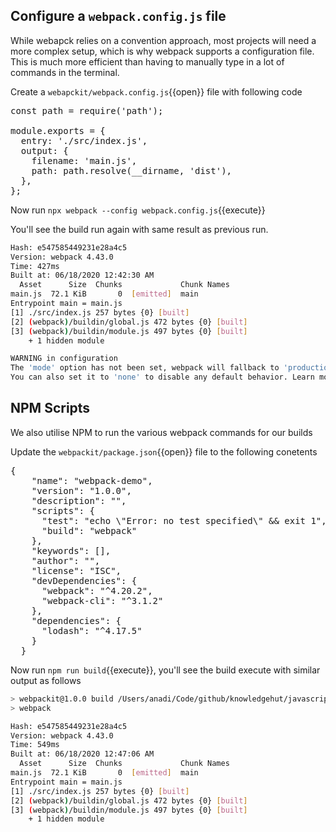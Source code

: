## Configure a `webpack.config.js` file

While webapck relies on a convention approach,  most projects will need a more complex setup, which is why webpack supports a configuration file. This is much more efficient than having to manually type in a lot of commands in the terminal.

Create a `webapckit/webpack.config.js`{{open}} file with following code

<pre class="file" data-filename="webapckit/webpack.config.js" data-target="replace">
const path = require('path');

module.exports = {
  entry: './src/index.js',
  output: {
    filename: 'main.js',
    path: path.resolve(__dirname, 'dist'),
  },
};
</pre>

Now run `npx webpack --config webpack.config.js`{{execute}}

You'll see the build run again with same result as previous run.

```bash
Hash: e547585449231e28a4c5
Version: webpack 4.43.0
Time: 427ms
Built at: 06/18/2020 12:42:30 AM
  Asset      Size  Chunks             Chunk Names
main.js  72.1 KiB       0  [emitted]  main
Entrypoint main = main.js
[1] ./src/index.js 257 bytes {0} [built]
[2] (webpack)/buildin/global.js 472 bytes {0} [built]
[3] (webpack)/buildin/module.js 497 bytes {0} [built]
    + 1 hidden module

WARNING in configuration
The 'mode' option has not been set, webpack will fallback to 'production' for this value. Set 'mode' option to 'development' or 'production' to enable defaults for each environment.
You can also set it to 'none' to disable any default behavior. Learn more: https://webpack.js.org/configuration/mode/
```
## NPM Scripts

We also utilise NPM to run the various webpack commands for our builds

Update the `webpackit/package.json`{{open}} file to the following conetents

<pre class="file" data-filename="webpackit/package.json" data-target="replace">
{
    "name": "webpack-demo",
    "version": "1.0.0",
    "description": "",
    "scripts": {
      "test": "echo \"Error: no test specified\" && exit 1",
      "build": "webpack"
    },
    "keywords": [],
    "author": "",
    "license": "ISC",
    "devDependencies": {
      "webpack": "^4.20.2",
      "webpack-cli": "^3.1.2"
    },
    "dependencies": {
      "lodash": "^4.17.5"
    }
  }
</pre>

Now run `npm run build`{{execute}}, you'll see the build execute with similar output as follows

```bash
> webpackit@1.0.0 build /Users/anadi/Code/github/knowledgehut/javascript/webpack/webpackit
> webpack

Hash: e547585449231e28a4c5
Version: webpack 4.43.0
Time: 549ms
Built at: 06/18/2020 12:47:06 AM
  Asset      Size  Chunks             Chunk Names
main.js  72.1 KiB       0  [emitted]  main
Entrypoint main = main.js
[1] ./src/index.js 257 bytes {0} [built]
[2] (webpack)/buildin/global.js 472 bytes {0} [built]
[3] (webpack)/buildin/module.js 497 bytes {0} [built]
    + 1 hidden module
```
